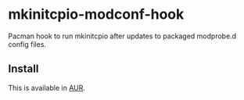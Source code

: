 # mkinitcpio-modconf-hook
Pacman hook to run mkinitcpio after updates to packaged modprobe.d config files.

## Install

This is available in [AUR](https://aur.archlinux.org/packages/mkinitcpio-modconf-hook-git/).
